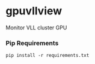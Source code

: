 # **gpuvllview**
Monitor VLL cluster GPU


### **Pip Requirements**

```pip install -r requirements.txt```
